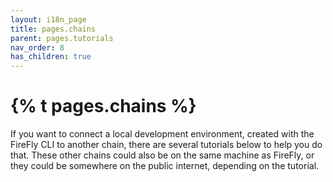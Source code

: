 ```yaml
---
layout: i18n_page
title: pages.chains
parent: pages.tutorials
nav_order: 8
has_children: true
---
```


# {% t pages.chains %}

If you want to connect a local development environment, created with the FireFly CLI to another chain, there are several tutorials below to help you do that. These other chains could also be on the same machine as FireFly, or they could be somewhere on the public internet, depending on the tutorial.